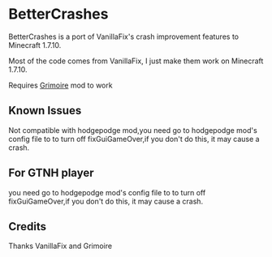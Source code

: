 # BetterCrashes

BetterCrashes is a port of VanillaFix's crash improvement features to Minecraft 1.7.10.

Most of the code comes from VanillaFix, I just make them work on Minecraft 1.7.10.

Requires [Grimoire](https://github.com/CrucibleMC/Grimoire) mod to work

## Known Issues

Not compatible with hodgepodge mod,you need go to hodgepodge mod's config file to to turn off fixGuiGameOver,if you don't do this, it may cause a crash.


## For GTNH player

you need go to hodgepodge mod's config file to to turn off fixGuiGameOver,if you don't do this, it may cause a crash.


## Credits 

Thanks VanillaFix and Grimoire

